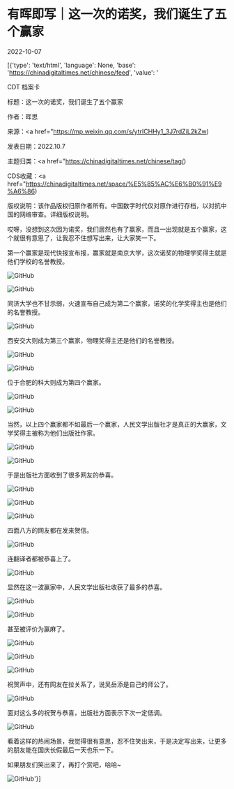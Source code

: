 # 有晖即写｜这一次的诺奖，我们诞生了五个赢家

2022-10-07

[{'type': 'text/html', 'language': None, 'base': 'https://chinadigitaltimes.net/chinese/feed', 'value': '

CDT 档案卡

标题：这一次的诺奖，我们诞生了五个赢家

作者：晖思

来源：<a href="https://mp.weixin.qq.com/s/ytrICHHy1_3J7rdZiL2kZw)

发表日期：2022.10.7

主题归类：<a href="https://chinadigitaltimes.net/chinese/tag/)

CDS收藏：<a href="https://chinadigitaltimes.net/space/%E5%85%AC%E6%B0%91%E9%A6%86)

版权说明：该作品版权归原作者所有。中国数字时代仅对原作进行存档，以对抗中国的网络审查。详细版权说明。





哎呀，没想到这次因为诺奖，我们居然也有了赢家，而且一出现就是五个赢家，这个就很有意思了，让我忍不住想写出来，让大家笑一下。

第一个赢家是现代快报宣布报，赢家就是南京大学，这次诺奖的物理学奖得主就是他们学校的名誉教授。

![GitHub](https://chinadigitaltimes.net/chinese/files/2022/10/post-687903-633fa2208932f.png)

![GitHub](https://chinadigitaltimes.net/chinese/files/2022/10/post-687903-633fa220972b2.png)

同济大学也不甘示弱，火速宣布自己成为第二个赢家，诺奖的化学奖得主也是他们的名誉教授。

![GitHub](https://chinadigitaltimes.net/chinese/files/2022/10/post-687903-633fa220a6aa2.png)

西安交大则成为第三个赢家，物理奖得主还是他们的名誉教授。

![GitHub](https://chinadigitaltimes.net/chinese/files/2022/10/post-687903-633fa220af5cb.png)

![GitHub](https://chinadigitaltimes.net/chinese/files/2022/10/post-687903-633fa220b82d0.png)

位于合肥的科大则成为第四个赢家。

![GitHub](https://chinadigitaltimes.net/chinese/files/2022/10/post-687903-633fa220c0e87.png)

![GitHub](https://chinadigitaltimes.net/chinese/files/2022/10/post-687903-633fa220c98d9.png)

当然，以上四个赢家都不如最后一个赢家，人民文学出版社才是真正的大赢家，文学奖得主被称为他们出版社作家。

![GitHub](https://chinadigitaltimes.net/chinese/files/2022/10/post-687903-633fa220d318d.png)

![GitHub](https://chinadigitaltimes.net/chinese/files/2022/10/post-687903-633fa220ddd47.png)

于是出版社方面收到了很多网友的恭喜。

![GitHub](https://chinadigitaltimes.net/chinese/files/2022/10/post-687903-633fa220e9d0c.png)

![GitHub](https://chinadigitaltimes.net/chinese/files/2022/10/post-687903-633fa220f181d.png)

![GitHub](https://chinadigitaltimes.net/chinese/files/2022/10/post-687903-633fa22105d7a.png)

四面八方的网友都在发来贺信。

![GitHub](https://chinadigitaltimes.net/chinese/files/2022/10/post-687903-633fa2210f75c.png)

连翻译者都被恭喜上了。

![GitHub](https://chinadigitaltimes.net/chinese/files/2022/10/post-687903-633fa22117376.png)

显然在这一波赢家中，人民文学出版社收获了最多的恭喜。

![GitHub](https://chinadigitaltimes.net/chinese/files/2022/10/post-687903-633fa2211ec40.png)

![GitHub](https://chinadigitaltimes.net/chinese/files/2022/10/post-687903-633fa2212cc2b.png)

甚至被评价为赢麻了。

![GitHub](https://chinadigitaltimes.net/chinese/files/2022/10/image-1665114626914.png)

![GitHub](https://chinadigitaltimes.net/chinese/files/2022/10/post-687903-633fa221365ef.png)

![GitHub](https://chinadigitaltimes.net/chinese/files/2022/10/post-687903-633fa2213f442.png)

祝贺声中，还有网友在拉关系了，说吴岳添是自己的师公了。

![GitHub](https://chinadigitaltimes.net/chinese/files/2022/10/post-687903-633fa22148d91.png)

面对这么多的祝贺与恭喜，出版社方面表示下次一定低调。

![GitHub](https://chinadigitaltimes.net/chinese/files/2022/10/post-687903-633fa221513d8.png)

看着这样的热闹场景，我觉得很有意思，忍不住笑出来，于是决定写出来，让更多的朋友能在国庆长假最后一天也乐一下。

如果朋友们笑出来了，再打个赏吧，哈哈~

![GitHub](https://chinadigitaltimes.net/chinese/files/2022/10/post-687903-633fa22157a7c.png)'}]